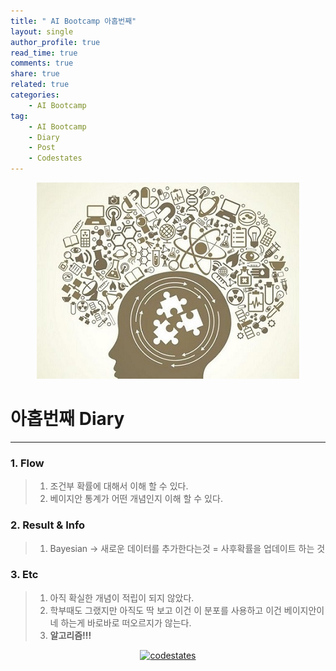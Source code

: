 ```yaml
---
title: " AI Bootcamp 아홉번째"
layout: single
author_profile: true
read_time: true
comments: true
share: true
related: true
categories:
    - AI Bootcamp
tag:
    - AI Bootcamp
    - Diary
    - Post
    - Codestates
---
```

<p align="center">
  <img src="/assets/img/post/AIbootcamp.jpg" alt="AI Bootcamp"/>
</p>  

# 아홉번째 Diary  
---  

### 1. Flow  

> 1. 조건부 확률에 대해서 이해 할 수 있다.
> 2. 베이지안 통계가 어떤 개념인지 이해 할 수 있다.  

### 2. Result & Info  

> 1. Bayesian → 새로운 데이터를 추가한다는것 = 사후확률을 업데이트 하는 것  

### 3. Etc  

> 1. 아직 확실한 개념이 적립이 되지 않았다.
> 2. 학부때도 그랬지만 아직도 딱 보고 이건 이 분포를 사용하고 이건 베이지안이네 하는게 바로바로 떠오르지가 않는다.  
> 3. **알고리즘!!!**  

<p align="center">
    <a href="https://codestates.com" target = "_blank">
        <img src="https://i.imgur.com/RDAD11M.png" 
        width="300" height="300"
        alt="codestates"/>
    </a>
</p> 
